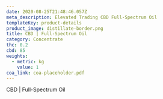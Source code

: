 ```yaml
---
date: 2020-08-25T21:48:46.057Z
meta_description: Elevated Trading CBD Full-Spectrum Oil
templateKey: product-details
product_image: distillate-border.png
title: CBD | Full-Spectrum Oil
category: Concentrate
thc: 0.2
cbd: 85
weights:
  - metric: kg
    value: 1
coa_link: coa-placeholder.pdf
---
```


CBD | Full-Spectrum Oil
